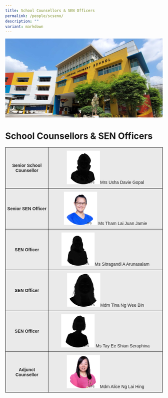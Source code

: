 ```yaml
---
title: School Counsellors & SEN Officers
permalink: /people/scseno/
description: ""
variant: markdown
---
```

![](/images/JPS_School_Front_Banner.jpg)[](/images/Banner.png)

School Counsellors &amp; SEN Officers
================


<style type="text/css">
.tg  {border-collapse:collapse;border-spacing:0;}
.tg td{border-color:black;border-style:solid;border-width:1px;font-family:Arial, sans-serif;font-size:14px;
  overflow:hidden;padding:10px 5px;word-break:normal;}
.tg th{border-color:black;border-style:solid;border-width:1px;font-family:Arial, sans-serif;font-size:14px;
  font-weight:normal;overflow:hidden;padding:10px 5px;word-break:normal;}
.tg .tg-n4qt{background-color:#EAEAEA;color:#222;font-weight:bold;text-align:center;vertical-align:middle}
.tg .tg-ii8k{background-color:#EAEAEA;color:#222;text-align:center;vertical-align:middle}
.tg .tg-j0e3{background-color:#EAEAEA;color:#222;font-weight:bold;text-align:center;vertical-align:middle}
.tg .tg-ku5w{background-color:#EAEAEA;color:#222;text-align:center;vertical-align:middle}
</style>
<table class="tg">
<thead>
  <tr>
    <th class="tg-n4qt">Senior School Counsellor</th>
    <th class="tg-ii8k"><img src="/images/Staff%20Photos%202023/SC%20and%20SENO/Usha_Davie_Gopal.png" style="width:30%">Mrs Usha Davie Gopal</th>
  </tr>
</thead>
<tbody>
    <tr>
    <td class="tg-j0e3"><span style="color:#222;background-color:#EAEAEA"></span>Senior SEN Officer   </td>
    <td class="tg-ii8k"><span style="color:#222;background-color:#EAEAEA"><img src="/images/Staff%20Photos%202023/SC%20and%20SENO/Tham_Lai_Juan_Jamie.png" style="width:30%"> Ms Tham Lai Juan Jamie</span></td>
  </tr>
  <tr>
    <td class="tg-n4qt">SEN Officer</td>
    <td class="tg-ii8k"><span style="color:#222;background-color:#EAEAEA"><img src="/images/Staff%20Photos%202023/SC%20and%20SENO/Sitragandi_A_Arunasalam.png" style="width:30%">Ms Sitragandi A Arunasalam</span></td>
  </tr>
	<tr>
    <td class="tg-n4qt">SEN Officer</td>
    <td class="tg-ii8k"><span style="color:#222;background-color:#EAEAEA"><img src="/images/Staff%20Photos%202023/SC%20and%20SENO/Tina_Ng_Wee_Bin.png" style="width:30%">Mdm Tina Ng Wee Bin</span></td>
  </tr>
  <tr>
    <td class="tg-n4qt">SEN Officer</td>
    <td class="tg-ii8k"><span style="color:#222;background-color:#EAEAEA"><img src="/images/Staff%20Photos%202023/SC%20and%20SENO/Tay_Ee_Shian_Seraphina__2_.png" style="width:30%"> Ms Tay Ee Shian Seraphina</span></td>
  </tr>
	  <tr>
    <td class="tg-n4qt">Adjunct Counsellor</td>
    <td class="tg-ii8k"> <span style="color:#222;background-color:#EAEAEA"><img src="/images/Staff%20Photos%202023/SC%20and%20SENO/Alice_Ng_Lai_Hing.png" style="width:30%">Mdm Alice Ng Lai Hing</span></td>
  </tr>
</tbody>
</table>